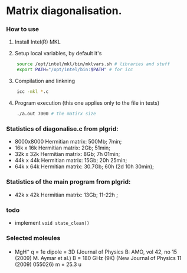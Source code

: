 # Matrix diagonalisation.

### How to use
1. Install Intel(R) MKL

2. Setup local variables, by default it's
``` bash
	source /opt/intel/mkl/bin/mklvars.sh # libraries and stuff
	export PATH="/opt/intel/bin:$PATH" # for icc
```

3. Compilation and linkning
``` bash
	icc -mkl *.c
```

4. Program execution (this one applies only to the file in tests)
``` bash
	./a.out 7000 # the matirx size
```

### Statistics of diagonalise.c from plgrid:
- 8000x8000 Hermitian matrix: 500Mb; 7min;
- 16k x 16k Hermitian matrix: 2Gb; 51min;
- 32k x 32k Hermitian matrix: 8Gb; 7h 01min;
- 44k x 44k Hermitian matrix: 15Gb; 20h 25min;
- 64k x 64k Hermitian matrix: 30.7Gb; 60h (2d 10h 30min);

### Statistics of the main program from plgrid:
- 42k x 42k Hermitian matrix: 13Gb; 11-22h ;

### todo
- implement `void state_clean()`

### Selected moleules
- MgH<sup>+</sup>
q = 1e
dipole = 3D (Journal of Physics B: AMO, vol 42, no 15 (2009) M. Aymar et al.)
B = 180 GHz (9K) (New Journal of Physics 11 (2009) 055026)
m = 25.3 u
